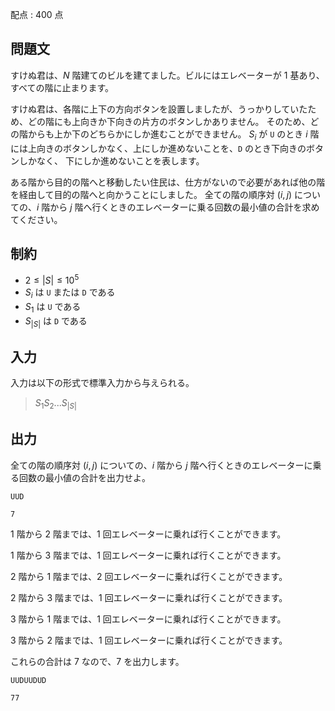 配点 : $400$ 点

## 問題文

すけぬ君は、$N$ 階建てのビルを建てました。ビルにはエレベーターが $1$ 基あり、すべての階に止まります。

すけぬ君は、各階に上下の方向ボタンを設置しましたが、うっかりしていたため、どの階にも上向きか下向きの片方のボタンしかありません。
そのため、どの階からも上か下のどちらかにしか進むことができません。
$S_i$ が `U` のとき $i$ 階には上向きのボタンしかなく、上にしか進めないことを、`D` のとき下向きのボタンしかなく、
下にしか進めないことを表します。

ある階から目的の階へと移動したい住民は、仕方がないので必要があれば他の階を経由して目的の階へと向かうことにしました。
全ての階の順序対 $(i,j)$ についての、$i$ 階から $j$ 階へ行くときのエレベーターに乗る回数の最小値の合計を求めてください。

## 制約

- $2 \leq |S| \leq 10^5$
- $S_i$ は `U` または `D` である
- $S_1$ は `U` である
- $S_{|S|}$ は `D` である

## 入力

入力は以下の形式で標準入力から与えられる。

> $S_1S_2...S_{|S|}$

## 出力

全ての階の順序対 $(i,j)$ についての、$i$ 階から $j$ 階へ行くときのエレベーターに乗る回数の最小値の合計を出力せよ。

```input1
UUD
```

```output1
7
```

$1$ 階から $2$ 階までは、$1$ 回エレベーターに乗れば行くことができます。

$1$ 階から $3$ 階までは、$1$ 回エレベーターに乗れば行くことができます。

$2$ 階から $1$ 階までは、$2$ 回エレベーターに乗れば行くことができます。

$2$ 階から $3$ 階までは、$1$ 回エレベーターに乗れば行くことができます。

$3$ 階から $1$ 階までは、$1$ 回エレベーターに乗れば行くことができます。

$3$ 階から $2$ 階までは、$1$ 回エレベーターに乗れば行くことができます。

これらの合計は $7$ なので、$7$ を出力します。

```input2
UUDUUDUD
```

```output2
77
```